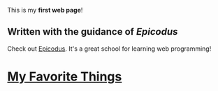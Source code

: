 
<p>This is my <strong>first web page</strong>!</p>
<h2>Written with the guidance of <em>Epicodus</em></h2>
<p>Check out <a href="http://www.epicodus.com/">Epicodus</a>. It's a great school for learning web programming!</p>
<a href="jessicathomason321@gmail.com">
  <html lang="en-US">

  <head>
    <link href="css/styles.css" rel="stylesheet" type="text/css">
    <title>Michael's favorite things</title>
  </head>

  <body>
    <h1>My Favorite Things</h1>
    <uL Rivers Lakes Parks Beaches Mountains uL>

  </body>

  </html>
